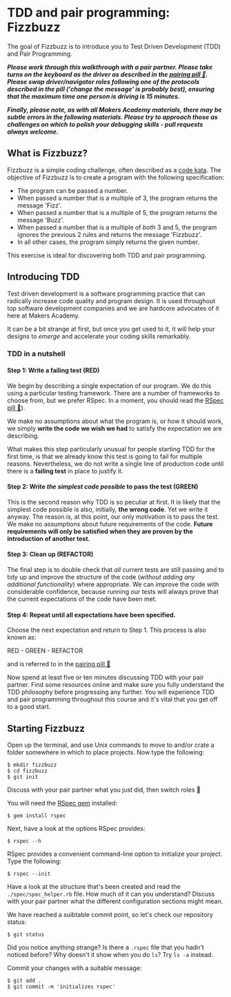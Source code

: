 # TDD and pair programming: Fizzbuzz

The goal of Fizzbuzz is to introduce you to Test Driven Development (TDD) and Pair Programming.

***Please work through this walkthrough with a pair partner. Please take turns on the keyboard as the driver as described in the [pairing pill  :pill:](../pills/pairing.md). Please swap driver/navigator roles following one of the protocols described in the pill ('change the message' is probably best), ensuring that the maximum time one person is driving is 15 minutes.***

***Finally, please note, as with all Makers Academy materials, there may be subtle errors in the following materials.  Please try to approach those as challenges on which to polish your debugging skills - pull requests always welcome.***

## What is Fizzbuzz?
Fizzbuzz is a simple coding challenge, often described as a [code kata](http://codekata.com/).  The objective of Fizzbuzz is to create a program with the following specification:

* The program can be passed a number.
* When passed a number that is a multiple of 3, the program returns the message 'Fizz'.
* When passed a number that is a multiple of 5, the program returns the message 'Buzz'.
* When passed a number that is a multiple of *both* 3 and 5, the program ignores the previous 2 rules and returns the message 'Fizzbuzz'.
* In all other cases, the program simply returns the given number.

This exercise is ideal for discovering both TDD and pair programming.

## Introducing TDD
Test driven development is a software programming practice that can radically increase code quality and program design.  It is used throughout top software development companies and we are hardcore advocates of it here at Makers Academy.

It can be a bit strange at first, but once you get used to it, it will help your designs to *emerge* and accelerate your coding skills remarkably.

### TDD in a nutshell
#### Step 1:  Write a failing test  (RED)
We begin by describing a single expectation of our program.  We do this using a particular testing framework.  There are a number of frameworks to choose from, but we prefer RSpec.  In a moment, you should read the [RSpec pill :pill:](../pills/rspec.md)).

We make no assumptions about what the program is, or how it should work, we simply **write the code we wish we had** to satisfy the expectation we are describing.

What makes this step particularly unusual for people starting TDD for the first time, is that we already know this test is going to fail for multiple reasons.  Nevertheless, we do not write a single line of production code until there is a **failing test** in place to justify it.

#### Step 2:  Write *the simplest code possible* to pass the test  (GREEN)
This is the second reason why TDD is so peculiar at first.  It is likely that the simplest code possible is also, initially, **the wrong code**.  Yet we write it anyway.  The reason is, at this point, our only motivation is to pass the test.  We make no assumptions about future requirements of the code.  **Future requirements will only be satisfied when they are proven by the introduction of another test.**

#### Step 3:  Clean up  (REFACTOR)
The final step is to double check that *all* current tests are still passing and to tidy up and improve the structure of the code (*without adding any additional functionality*) where appropriate.  We can improve the code with considerable confidence, because running our tests will always prove that the current expectations of the code have been met.

#### Step 4:  Repeat until all expectations have been specified.
Choose the next expectation and return to Step 1.  This process is also known as:

RED - GREEN - REFACTOR

and is referred to in the [pairing pill  :pill:](../pills/pairing.md)

Now spend at least five or ten minutes discussing TDD with your pair partner.  Find some resources online and make sure you fully understand the TDD philosophy before progressing any further.  You will experience TDD and pair programming throughout this course and it's vital that you get off to a good start.

## Starting Fizzbuzz
Open up the terminal, and use Unix commands to move to and/or crate a folder somewhere in which to place projects.
Now type the following:
```
$ mkdir fizzbuzz
$ cd fizzbuzz
$ git init
```
Discuss with your pair partner what you just did, then switch roles :twisted_rightwards_arrows:

You will need the [RSpec gem](https://github.com/rspec/rspec) installed:
```
$ gem install rspec
```
Next, have a look at the options RSpec provides:
```
$ rspec --h
```
RSpec provides a convenient command-line option to initialize your project.  Type the following:
```
$ rspec --init
```
Have a look at the structure that's been created and read the `./spec/spec_helper.rb` file.  How much of it can you understand?  Discuss with your pair partner what the different configuration sections might mean.

We have reached a suibtable commit point, so let's check our repository status:
```
$ git status
```
Did you notice anything strange?  Is there a `.rspec` file that you hadn't noticed before?  Why doesn't it show when you do `ls`?  Try `ls -a` instead.

Commit your changes with a suitable message:
```
$ git add .
$ git commit -m 'initializes rspec'
```
